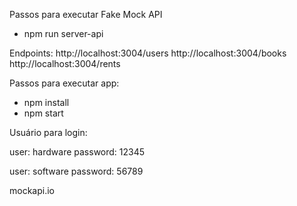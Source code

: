 Passos para executar Fake Mock API
- npm run server-api

Endpoints:
  http://localhost:3004/users
  http://localhost:3004/books
  http://localhost:3004/rents


Passos para executar app:
- npm install
- npm start

Usuário para login:

 user: hardware
 password: 12345
  
 user: software
 password: 56789


 mockapi.io